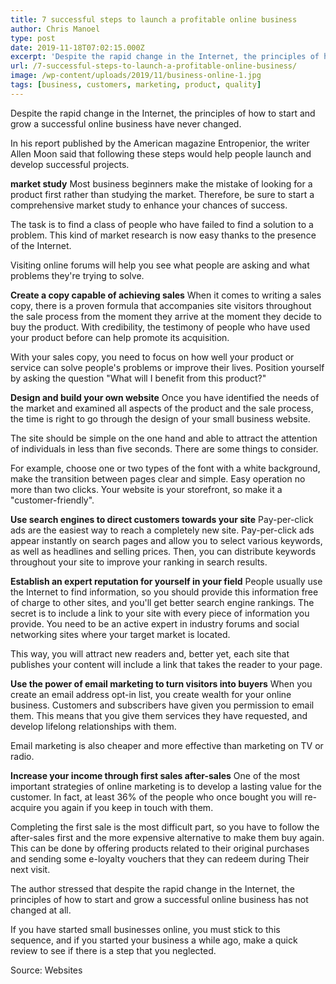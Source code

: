 ```yaml
---
title: 7 successful steps to launch a profitable online business
author: Chris Manoel
type: post
date: 2019-11-18T07:02:15.000Z
excerpt: 'Despite the rapid change in the Internet, the principles of how to start and grow a successful online business have never changed.'
url: /7-successful-steps-to-launch-a-profitable-online-business/
image: /wp-content/uploads/2019/11/business-online-1.jpg
tags: [business, customers, marketing, product, quality]
---
```


Despite the rapid change in the Internet, the principles of how to start and grow a successful online business have never changed.

In his report published by the American magazine Entropenior, the writer Allen Moon said that following these steps would help people launch and develop successful projects.

**market study**
Most business beginners make the mistake of looking for a product first rather than studying the market. Therefore, be sure to start a comprehensive market study to enhance your chances of success.

The task is to find a class of people who have failed to find a solution to a problem. This kind of market research is now easy thanks to the presence of the Internet.

Visiting online forums will help you see what people are asking and what problems they're trying to solve.

**Create a copy capable of achieving sales**
When it comes to writing a sales copy, there is a proven formula that accompanies site visitors throughout the sale process from the moment they arrive at the moment they decide to buy the product. With credibility, the testimony of people who have used your product before can help promote its acquisition.

With your sales copy, you need to focus on how well your product or service can solve people's problems or improve their lives. Position yourself by asking the question "What will I benefit from this product?"

**Design and build your own website**
Once you have identified the needs of the market and examined all aspects of the product and the sale process, the time is right to go through the design of your small business website.

The site should be simple on the one hand and able to attract the attention of individuals in less than five seconds. There are some things to consider.

For example, choose one or two types of the font with a white background, make the transition between pages clear and simple. Easy operation no more than two clicks.
Your website is your storefront, so make it a "customer-friendly".

**Use search engines to direct customers towards your site**
Pay-per-click ads are the easiest way to reach a completely new site. Pay-per-click ads appear instantly on search pages and allow you to select various keywords, as well as headlines and selling prices. Then, you can distribute keywords throughout your site to improve your ranking in search results.

**Establish an expert reputation for yourself in your field**
People usually use the Internet to find information, so you should provide this information free of charge to other sites, and you'll get better search engine rankings. The secret is to include a link to your site with every piece of information you provide. You need to be an active expert in industry forums and social networking sites where your target market is located.

This way, you will attract new readers and, better yet, each site that publishes your content will include a link that takes the reader to your page.

**Use the power of email marketing to turn visitors into buyers**
When you create an email address opt-in list, you create wealth for your online business. Customers and subscribers have given you permission to email them. This means that you give them services they have requested, and develop lifelong relationships with them.

Email marketing is also cheaper and more effective than marketing on TV or radio.

**Increase your income through first sales after-sales**
One of the most important strategies of online marketing is to develop a lasting value for the customer. In fact, at least 36% of the people who once bought you will re-acquire you again if you keep in touch with them.

Completing the first sale is the most difficult part, so you have to follow the after-sales first and the more expensive alternative to make them buy again. This can be done by offering products related to their original purchases and sending some e-loyalty vouchers that they can redeem during Their next visit.

The author stressed that despite the rapid change in the Internet, the principles of how to start and grow a successful online business has not changed at all.

If you have started small businesses online, you must stick to this sequence, and if you started your business a while ago, make a quick review to see if there is a step that you neglected.

Source: Websites
